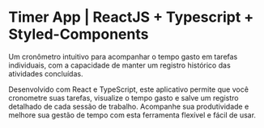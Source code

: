 # Timer App | ReactJS + Typescript + Styled-Components

Um cronômetro intuitivo para acompanhar o tempo gasto em tarefas individuais, com a capacidade de manter um registro histórico das atividades concluídas. 

Desenvolvido com React e TypeScript, este aplicativo permite que você cronometre suas tarefas, visualize o tempo gasto e salve um registro detalhado de cada sessão de trabalho. Acompanhe sua produtividade e melhore sua gestão de tempo com esta ferramenta flexível e fácil de usar.